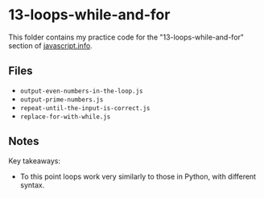 # 13-loops-while-and-for

This folder contains my practice code for the "13-loops-while-and-for" section of [javascript.info](https://javascript.info/).

## Files

- `output-even-numbers-in-the-loop.js`
- `output-prime-numbers.js`
- `repeat-until-the-input-is-correct.js`
- `replace-for-with-while.js`

## Notes

Key takeaways:
- To this point loops work very similarly to those in Python, with different syntax.

